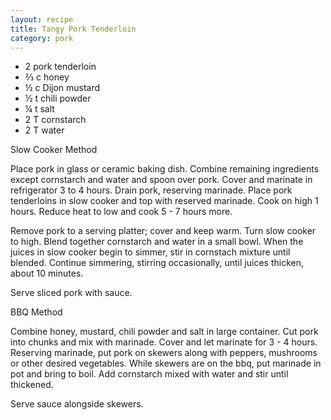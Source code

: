 ```yaml
---
layout: recipe
title: Tangy Pork Tenderloin
category: pork
---
```

- 2  pork tenderloin
- ⅔ c honey
- ½ c Dijon mustard
- ½ t chili powder
- ¼ t salt
- 2 T cornstarch
- 2 T water

Slow Cooker Method

Place pork in glass or ceramic baking dish. Combine remaining ingredients except cornstarch and water and spoon over pork. Cover and marinate in refrigerator 3 to 4 hours.
Drain pork, reserving marinade. Place pork tenderloins in slow cooker and top with reserved marinade. Cook on high 1 hours. Reduce heat to low and cook 5 - 7 hours more.

Remove pork to a serving platter; cover and keep warm. Turn slow cooker to high. Blend together cornstarch and water in a small bowl. When the juices in slow cooker begin to simmer, stir in cornstach mixture until blended. Continue simmering, stirring occasionally, until juices thicken, about 10 minutes.

Serve sliced pork with sauce.

BBQ Method

Combine honey, mustard, chili powder and salt in large container. Cut pork into chunks and mix with marinade. Cover and let marinate for 3 - 4 hours. Reserving marinade, put pork on skewers along with peppers, mushrooms or other desired vegetables. While skewers are on the bbq, put marinade in pot and bring to boil. Add cornstarch mixed with water and stir until thickened.

Serve sauce alongside skewers.

